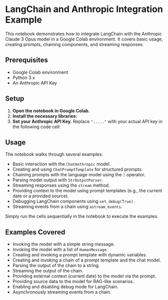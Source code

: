 # LangChain and Anthropic Integration Example

This notebook demonstrates how to integrate LangChain with the Anthropic Claude 3 Opus model in a Google Colab environment. It covers basic usage, creating prompts, chaining components, and streaming responses.

## Prerequisites

- Google Colab environment
- Python 3.x
- An Anthropic API Key

## Setup

1.  **Open the notebook in Google Colab.**
2.  **Install the necessary libraries:**
3.  **Set your Anthropic API Key.** Replace `"....."` with your actual API key in the following code cell:

## Usage

The notebook walks through several examples:

-   Basic interaction with the `ChatAnthropic` model.
-   Creating and using `ChatPromptTemplate` for structured prompts.
-   Chaining prompts with the language model using the `|` operator.
-   Parsing model output with `StrOutputParser`.
-   Streaming responses using the `stream` method.
-   Providing context to the model using prompt templates (e.g., the current date or a provided source).
-   Debugging LangChain components using `set_debug(True)`.
-   Streaming events from a chain using `astream_events`.

Simply run the cells sequentially in the notebook to execute the examples.

## Examples Covered

-   Invoking the model with a simple string message.
-   Invoking the model with a list of `HumanMessage`.
-   Creating and invoking a prompt template with dynamic variables.
-   Creating and invoking a chain of a prompt template and the chat model.
-   Parsing the output of the chain to a string.
-   Streaming the output of the chain.
-   Providing external context (current date) to the model via the prompt.
-   Providing source data to the model for RAG-like scenarios.
-   Enabling and disabling debug mode for LangChain.
-   Asynchronously streaming events from a chain.

